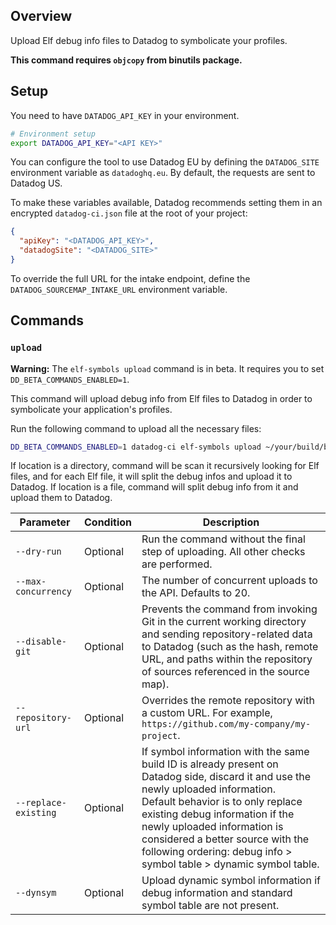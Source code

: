 ## Overview

Upload Elf debug info files to Datadog to symbolicate your profiles.

**This command requires `objcopy` from binutils package.**

## Setup

You need to have `DATADOG_API_KEY` in your environment.

```bash
# Environment setup
export DATADOG_API_KEY="<API KEY>"
```

You can configure the tool to use Datadog EU by defining the `DATADOG_SITE` environment variable as `datadoghq.eu`. By default, the requests are sent to Datadog US.

To make these variables available, Datadog recommends setting them in an encrypted `datadog-ci.json` file at the root of your project:

```json
{
  "apiKey": "<DATADOG_API_KEY>",
  "datadogSite": "<DATADOG_SITE>"
}
```

To override the full URL for the intake endpoint, define the `DATADOG_SOURCEMAP_INTAKE_URL` environment variable.

## Commands

### `upload`

**Warning:** The `elf-symbols upload` command is in beta. It requires you to set `DD_BETA_COMMANDS_ENABLED=1`.

This command will upload debug info from Elf files to Datadog in order to symbolicate your application's profiles.

Run the following command to upload all the necessary files:

```bash
DD_BETA_COMMANDS_ENABLED=1 datadog-ci elf-symbols upload ~/your/build/bin/
```

If location is a directory, command will be scan it recursively looking for Elf files, and for each Elf file, it will split the debug infos and upload it to Datadog.
If location is a file, command will split debug info from it and upload them to Datadog.

| Parameter | Condition | Description |
|-----------|-----------|-------------|
| `--dry-run` | Optional | Run the command without the final step of uploading. All other checks are performed. |
| `--max-concurrency` | Optional | The number of concurrent uploads to the API. Defaults to 20. |
| `--disable-git`    | Optional | Prevents the command from invoking Git in the current working directory and sending repository-related data to Datadog (such as the hash, remote URL, and paths within the repository of sources referenced in the source map). |
| `--repository-url` | Optional | Overrides the remote repository with a custom URL. For example, `https://github.com/my-company/my-project`. |
| `--replace-existing` | Optional | If symbol information with the same build ID is already present on Datadog side, discard it and use the newly uploaded information.<br>Default behavior is to only replace existing debug information if the newly uploaded information is considered a better source with the following ordering: debug info > symbol table > dynamic symbol table. |
| `--dynsym` | Optional | Upload dynamic symbol information if debug information and standard symbol table are not present. |
